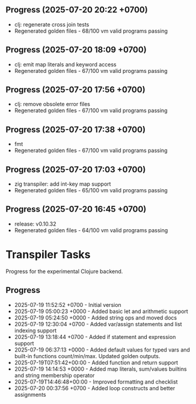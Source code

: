 ## Progress (2025-07-20 20:22 +0700)
- clj: regenerate cross join tests
- Regenerated golden files - 68/100 vm valid programs passing


## Progress (2025-07-20 18:09 +0700)
- clj: emit map literals and keyword access
- Regenerated golden files - 67/100 vm valid programs passing

## Progress (2025-07-20 17:56 +0700)
- clj: remove obsolete error files
- Regenerated golden files - 67/100 vm valid programs passing

## Progress (2025-07-20 17:38 +0700)
- fmt
- Regenerated golden files - 67/100 vm valid programs passing

## Progress (2025-07-20 17:03 +0700)
- zig transpiler: add int-key map support
- Regenerated golden files - 65/100 vm valid programs passing

## Progress (2025-07-20 16:45 +0700)
- release: v0.10.32
- Regenerated golden files - 64/100 vm valid programs passing

# Transpiler Tasks

Progress for the experimental Clojure backend.

## Progress

- 2025-07-19 11:52:52 +0700 - Initial version
- 2025-07-19 05:00:23 +0000 - Added basic let and arithmetic support
- 2025-07-19 05:24:50 +0000 - Added string ops and moved docs
- 2025-07-19 12:30:04 +0700 - Added var/assign statements and list indexing support
- 2025-07-19 13:18:44 +0700 - Added if statement and expression support
- 2025-07-19 06:37:13 +0000 - Added default values for typed vars and built-in functions count/min/max. Updated golden outputs.
- 2025-07-19T07:51:42+00:00 - Added function and return support
- 2025-07-19 14:14:53 +0000 - Added map literals, sum/values builtins and string membership operator
- 2025-07-19T14:46:48+00:00 - Improved formatting and checklist
- 2025-07-20 00:37:56 +0700 - Added loop constructs and better assignments
